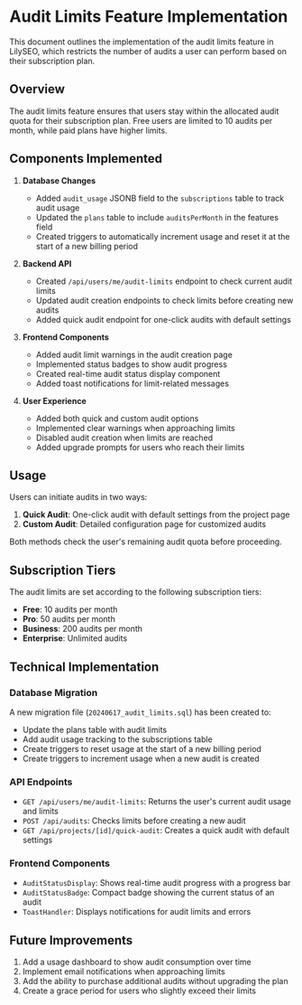 # Audit Limits Feature Implementation

This document outlines the implementation of the audit limits feature in LilySEO, which restricts the number of audits a user can perform based on their subscription plan.

## Overview

The audit limits feature ensures that users stay within the allocated audit quota for their subscription plan. Free users are limited to 10 audits per month, while paid plans have higher limits.

## Components Implemented

1. **Database Changes**
   - Added `audit_usage` JSONB field to the `subscriptions` table to track audit usage
   - Updated the `plans` table to include `auditsPerMonth` in the features field
   - Created triggers to automatically increment usage and reset it at the start of a new billing period

2. **Backend API**
   - Created `/api/users/me/audit-limits` endpoint to check current audit limits
   - Updated audit creation endpoints to check limits before creating new audits
   - Added quick audit endpoint for one-click audits with default settings

3. **Frontend Components**
   - Added audit limit warnings in the audit creation page
   - Implemented status badges to show audit progress
   - Created real-time audit status display component
   - Added toast notifications for limit-related messages

4. **User Experience**
   - Added both quick and custom audit options
   - Implemented clear warnings when approaching limits
   - Disabled audit creation when limits are reached
   - Added upgrade prompts for users who reach their limits

## Usage

Users can initiate audits in two ways:

1. **Quick Audit**: One-click audit with default settings from the project page
2. **Custom Audit**: Detailed configuration page for customized audits

Both methods check the user's remaining audit quota before proceeding.

## Subscription Tiers

The audit limits are set according to the following subscription tiers:

- **Free**: 10 audits per month
- **Pro**: 50 audits per month
- **Business**: 200 audits per month
- **Enterprise**: Unlimited audits

## Technical Implementation

### Database Migration

A new migration file (`20240617_audit_limits.sql`) has been created to:
- Update the plans table with audit limits
- Add audit usage tracking to the subscriptions table
- Create triggers to reset usage at the start of a new billing period
- Create triggers to increment usage when a new audit is created

### API Endpoints

- `GET /api/users/me/audit-limits`: Returns the user's current audit usage and limits
- `POST /api/audits`: Checks limits before creating a new audit
- `GET /api/projects/[id]/quick-audit`: Creates a quick audit with default settings

### Frontend Components

- `AuditStatusDisplay`: Shows real-time audit progress with a progress bar
- `AuditStatusBadge`: Compact badge showing the current status of an audit
- `ToastHandler`: Displays notifications for audit limits and errors

## Future Improvements

1. Add a usage dashboard to show audit consumption over time
2. Implement email notifications when approaching limits
3. Add the ability to purchase additional audits without upgrading the plan
4. Create a grace period for users who slightly exceed their limits 